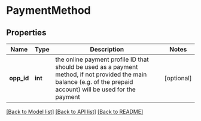 # PaymentMethod

## Properties
Name | Type | Description | Notes
------------ | ------------- | ------------- | -------------
**opp_id** | **int** | the online payment profile ID that should be used as a payment method, if not provided the main balance (e.g. of the prepaid account) will be used for the payment | [optional] 

[[Back to Model list]](../README.md#documentation-for-models) [[Back to API list]](../README.md#documentation-for-api-endpoints) [[Back to README]](../README.md)


